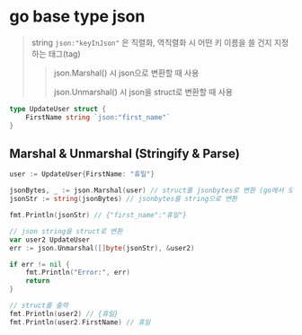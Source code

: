 # go base type json

> string `json:"keyInJson"` 은 직렬화, 역직렬화 시 어떤 키 이름을 쓸 건지 지정하는 태그(tag)
>
> > json.Marshal() 시 json으로 변환할 때 사용
> >
> > json.Unmarshal() 시 json을 struct로 변환할 때 사용

```go
type UpdateUser struct {
    FirstName string `json:"first_name"`
}
```

## Marshal & Unmarshal (Stringify & Parse)

```go
user := UpdateUser{FirstName: "휴일"}

jsonBytes, _ := json.Marshal(user) // struct를 jsonbytes로 변환 (go에서 모든 io는 byte array로 변환됨, 네트워크 전송도 빠르고, 디스크에 쓰기도 빠르고 압축도 빠름)
jsonStr := string(jsonBytes) // jsonbytes를 string으로 변환

fmt.Println(jsonStr) // {"first_name":"휴일"}

// json string을 struct로 변환
var user2 UpdateUser
err := json.Unmarshal([]byte(jsonStr), &user2)

if err != nil {
    fmt.Println("Error:", err)
    return
}

// struct를 출력
fmt.Println(user2) // {휴일}
fmt.Println(user2.FirstName) // 휴일
```
